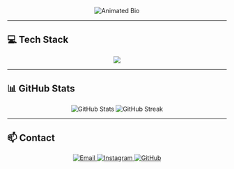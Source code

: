 <p align="center">
  <img src="https://readme-typing-svg.herokuapp.com?font=Fira+Code&pause=1000&color=adff89&center=true&vCenter=true&width=435&lines=Software+Developer;Future+DevOps+Engineer;Aspiring+Software+%26+DevOps+Engineer;Code.+Deploy.+Learn.+Repeat.;Innovating+One+Project+at+a+Time" alt="Animated Bio" />
</p>

---

## 💻 Tech Stack

<p align="center">
  <img src="https://skillicons.dev/icons?i=python,js,react,html,css,tailwind,flask,nodejs,postgres,mysql,sqlite,firebase,docker,git,github,vscode,figma,blender,postman" />
</p>

---

## 📊 GitHub Stats

<p align="center">
  <img src="https://github-readme-stats.vercel.app/api?username=drndcndev&show_icons=true&theme=radical" alt="GitHub Stats" />
  <img src="https://github-readme-streak-stats.herokuapp.com/?user=drndcndev&theme=radical" alt="GitHub Streak" />
</p>

---

## 📫 Contact

<p align="center">
  <a href="mailto:narodecin@gmail.com">
    <img src="https://img.shields.io/badge/Email-D14836?style=for-the-badge&logo=gmail&logoColor=white" alt="Email" />
  </a>
  <a href="https://instagram.com/drndcn">
    <img src="https://img.shields.io/badge/Instagram-E4405F?style=for-the-badge&logo=instagram&logoColor=white" alt="Instagram" />
  </a>
  <a href="https://github.com/drndcndev">
    <img src="https://img.shields.io/badge/GitHub-181717?style=for-the-badge&logo=github&logoColor=white" alt="GitHub" />
  </a>
</p>





